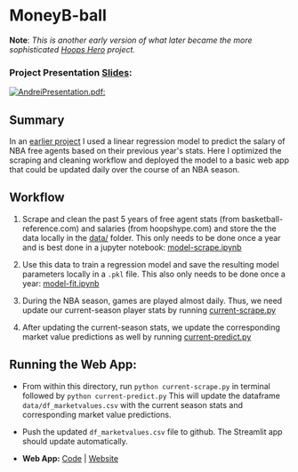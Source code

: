 # MoneyB-ball

**Note**:  *This is another early version of what later became the more sophisticated [Hoops Hero](https://github.com/andreilevin/HoopsHero) project.* 

### Project Presentation [Slides](https://github.com/andreilevin/DataEng_project/blob/main/AndreiPresentation.pdf): 

[![AndreiPresentation.pdf:](https://raw.githubusercontent.com/andreilevin/DataEng_project/main/cover_slide.jpg)](https://github.com/andreilevin/DataEng_project/blob/main/AndreiPresentation.pdf)

## Summary

In an [earlier project](https://github.com/andreilevin/Regression_project/) I used a linear regression model to predict the salary of NBA free agents based on their previous year's stats.  Here I optimized the scraping and cleaning workflow and deployed the model to a basic web app that could be updated daily over the course of an NBA season.

## Workflow

1. Scrape and clean the past 5 years of free agent stats (from basketball-reference.com) and salaries (from hoopshype.com) and store the the data locally in the [data/](https://github.com/andreilevin/DataEng_project/tree/main/data)  folder.   This only needs to be done once a year and is best done in a jupyter notebook:  [model-scrape.ipynb](https://github.com/andreilevin/DataEng_project/blob/main/notebooks/model-scrape.ipynb)

2. Use this data to train a regression model and save the resulting model parameters locally in a ```.pkl``` file.  This also only needs to be done once a year:  [model-fit.ipynb](https://github.com/andreilevin/DataEng_project/blob/main/notebooks/model-fit.ipynb)

3. During the NBA season, games are played almost daily.  Thus, we need update our current-season player stats by running [current-scrape.py](https://github.com/andreilevin/DataEng_project/blob/main/current-scrape.py)

4. After updating the current-season stats, we update the corresponding market value predictions as well by running [current-predict.py](https://github.com/andreilevin/DataEng_project/blob/main/current-predict.py)


## Running the Web App:

* From within this directory, run `python current-scrape.py`  in terminal followed by `python current-predict.py`  This will update the dataframe `data/df_marketvalues.csv` with the current season stats and corresponding market value predictions. 

* Push the updated `df_marketvalues.csv` file to github.  The Streamlit app should update automatically.

* **Web App:**  [Code](https://github.com/andreilevin/DataEng_project/blob/main/streamlit-app.py)  |  [Website](https://share.streamlit.io/andreilevin/dataeng_project/main/streamlit-app.py)   

